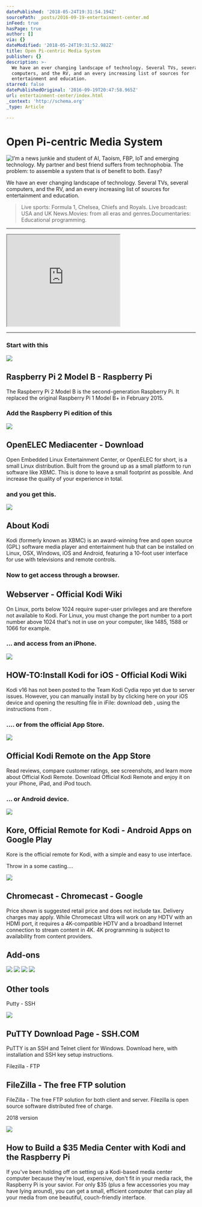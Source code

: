 ```yaml
---
datePublished: '2018-05-24T19:31:54.194Z'
sourcePath: _posts/2016-09-19-entertainment-center.md
inFeed: true
hasPage: true
author: []
via: {}
dateModified: '2018-05-24T19:31:52.982Z'
title: Open Pi-centric Media System
publisher: {}
description: >-
  We have an ever changing landscape of technology. Several TVs, several
  computers, and the RV, and an every increasing list of sources for
  entertainment and education.
starred: false
datePublishedOriginal: '2016-09-19T20:47:58.965Z'
url: entertainment-center/index.html
_context: 'http://schema.org'
_type: Article

---
```

# Open Pi-centric Media System
![I’m a news junkie and student of AI, Taoism, FBP, IoT and emerging technology. My partner and best friend suffers from technophobia. The problem: to assemble a system that is of benefit to both. Easy?](https://s3-us-west-2.amazonaws.com/the-grid-img/p/97a370e66a602662fb33bc99c621a4c4c7c1d407.png)

We have an ever changing landscape of technology. Several TVs, several computers, and the RV, and an every increasing list of sources for entertainment and education.

> Live sports: Formula 1, Chelsea, Chiefs and Royals.
> Live broadcast: USA and UK News.Movies: from all eras and genres.Documentaries: Educational programming.

---

<iframe src="https://the-grid.github.io/ed-userhtml/?g=eJwDAAAAAAE" height="244" style=""></iframe>

---

### Start with this

<article style=""><img src="https://s3-us-west-2.amazonaws.com/the-grid-img/p/51e168f297bc2b5c0af4578c280c96e8180d0d59.jpg" /><h1>Raspberry Pi 2 Model B - Raspberry Pi</h1><p>The Raspberry Pi 2 Model B is the second-generation Raspberry Pi. It replaced the original Raspberry Pi 1 Model B+ in February 2015.</p></article>

### Add the Raspberry Pi edition of this

<article style=""><img src="https://s3-us-west-2.amazonaws.com/the-grid-img/p/c8e0ab2d2b9d66e54c6ae7f6111dbba9a1fd0241.png" /><h1>OpenELEC Mediacenter - Download</h1><p>Open Embedded Linux Entertainment Center, or OpenELEC for short, is a small Linux distribution. Built from the ground up as a small platform to run software like XBMC. This is done to leave a small footprint as possible. And increase the quality of your experience in total.</p></article>

### and you get this.

<article style=""><img src="https://s3-us-west-2.amazonaws.com/the-grid-img/p/b52dbf930e4ad43a523de5b5bd6cad6a04969fae.jpg" /><h1>About Kodi</h1><p>Kodi (formerly known as XBMC) is an award-winning free and open source (GPL) software media player and entertainment hub that can be installed on Linux, OSX, Windows, iOS and Android, featuring a 10-foot user interface for use with televisions and remote controls.</p></article>

### Now to get access through a browser.

<article style=""><h1>Webserver - Official Kodi Wiki</h1><p>On Linux, ports below 1024 require super-user privileges and are therefore not available to Kodi. For Linux, you must change the port number to a port number above 1024 that's not in use on your computer, like 1485, 1588 or 1066 for example.</p></article>

### ... and access from an iPhone.

<article style=""><img src="https://s3-us-west-2.amazonaws.com/the-grid-img/p/03f5db47e9688190da421e7875eaca4c415f591d.png" /><h1>HOW-TO:Install Kodi for iOS - Official Kodi Wiki</h1><p>Kodi v16 has not been posted to the Team Kodi Cydia repo yet due to server issues. However, you can manually install by by clicking here on your iOS device and opening the resulting file in iFile: download deb , using the instructions from .</p></article>

### .... or from the official App Store.

<article style=""><img src="https://s3-us-west-2.amazonaws.com/the-grid-img/p/815a7592faf150a31a071dce5857d57f1bb757dd.jpg" /><h1>Official Kodi Remote on the App Store</h1><p>Read reviews, compare customer ratings, see screenshots, and learn more about Official Kodi Remote. Download Official Kodi Remote and enjoy it on your iPhone, iPad, and iPod touch.</p></article>

### ... or Android device.

<article style=""><img src="https://s3-us-west-2.amazonaws.com/the-grid-img/p/1c7bb2b20746fe13baa720714818452d250cbb10" /><h1>Kore, Official Remote for Kodi - Android Apps on Google Play</h1><p>Kore is the official remote for Kodi, with a simple and easy to use interface.</p></article>

Throw in a some casting....

<article style=""><img src="https://s3-us-west-2.amazonaws.com/the-grid-img/p/4fb0f695d17f0752308517c64bcf7802ee01804c.png" /><h1>Chromecast - Chromecast - Google</h1><p>Price shown is suggested retail price and does not include tax. Delivery charges may apply. While Chromecast Ultra will work on any HDTV with an HDMI port, it requires a 4K-compatible HDTV and a broadband Internet connection to stream content in 4K. 4K programming is subject to availability from content providers.</p></article>

## Add-ons
![](https://s3-us-west-2.amazonaws.com/the-grid-img/p/253b68c0a86e5c6dd1840e15f736081e91829f4e.png)
![](https://s3-us-west-2.amazonaws.com/the-grid-img/p/49b2b8554e34ac495de9024f65a96125fbdc8ebb.png)
![](https://s3-us-west-2.amazonaws.com/the-grid-img/p/c767608ba7c8f93fecc089f098b914ec4b9f8fbe.png)
![](https://s3-us-west-2.amazonaws.com/the-grid-img/p/b675ca8d171503ae358e71e20d34313055a3a18b.png)

## Other tools

Putty - SSH

<article style=""><img src="https://s3-us-west-2.amazonaws.com/the-grid-img/p/c95c402978393f67fcd15f7ea71c5af4791b3c86.jpg" /><h1>PuTTY Download Page - SSH.COM</h1><p>PuTTY is an SSH and Telnet client for Windows. Download here, with installation and SSH key setup instructions.</p></article>

Filezilla - FTP

<article style=""><h1>FileZilla - The free FTP solution</h1><p>FileZilla - The free FTP solution for both client and server. Filezilla is open source software distributed free of charge.</p></article>

2018 version

<article style=""><img src="https://imgflo.herokuapp.com/graph/2b2431f8e7ba7b0/ee67a0fe71f512d322a4b31c409799ab/noop.png?input=https%3A%2F%2Fwww.howtogeek.com%2Fthumbcache%2F648%2F248%2Fcabcd3f123df2775905300973d5d4f53%2Fwp-content%2Fuploads%2F2018%2F02%2Fpi-kodi.png" /><h1>How to Build a $35 Media Center with Kodi and the Raspberry Pi</h1><p>If you've been holding off on setting up a Kodi-based media center computer because they're loud, expensive, don't fit in your media rack, the Raspberry Pi is your savior. For only $35 (plus a few accessories you may have lying around), you can get a small, efficient computer that can play all your media from one beautiful, couch-friendly interface.</p></article>